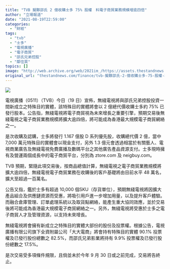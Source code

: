```yaml
---
title: "TVB 擬夥邵氏 2 億收購士多 75% 股權　料電子商貿業務規模增逾四倍"
author: "立場報道"
date: "2021-08-19T22:59:00"
categories:
  - "財經"
tags:
  - "tvb"
  - "士多"
  - "電視廣播"
  - "電子商貿"
  - "邵氏兄弟控股"
  - "鄰住買"
topics: []
image: "http://web.archive.org/web/2021im_/https://assets.thestandnews.com/media/photos/28-27_copy_zcIgz81.png"
original_url: "thestandnews.com/finance/tvb-擬夥邵氏-2-億收購士多-75-股權-料電子商貿業務規模增逾四倍"
---
```

![](http://web.archive.org/web/2021im_/https://assets.thestandnews.com/media/photos/28-27_copy_zcIgz81.png)

電視廣播（0511）（TVB）今日（19 日）宣佈，無綫電視將與邵氏兄弟控股投資一間新成立之特殊目的實體，該特殊目的實體將會以 2 億總代價收購士多約 75% 已發行股本。公告指，無綫電視將電子商貿視為未來增長之重要引擎，預期交易後無綫電視之電子商貿業務規模將擴大逾四倍，將可能成為香港最大規模電子商貿網絡之一。

是次收購及認購，士多將發行 1.167 億股 D 系列優先股，收購總代價 2 億，當中 7,000 萬元特殊目的實體會以現金支付，另外 1.3 億元會透過相當於有關藝人、電視商業廣告及無綫電視免費廣播及數碼平台之其他廣告產品資源支付。士多現時擁有及營運兩個成長中的電子商貿平台，分別為 ztore.com 及 neigbuy.com。

TVB 預期，緊隨此項交易後，按商品總值計算，無綫電視之電子商貿業務規模將擴大逾四倍，無綫電視電子商貿業務在收購後的客戶基礎將由目前水平 48 萬名，擴大至超過一百萬名。

公告又指，鑑於士多有超過 10,000 個SKU（存貨單位），預期無綫電視將因擴大產品組合及供應鏈資源而受惠，將吸引用戶進一步增加用量，以及提升客戶體驗。而融合倉庫管理、訂單處理系統以及取貨點網絡，能產生重大協同效應，並於交易後將可能成為香港最大規模電子商貿網絡之一。另外，無綫電視將受惠於士多之電子商貿人才及管理資源，以支持未來增長。

無綫電視將會擁有新成立之特殊目的實體大部份的股份及投票權。根據公告，電視廣播有限公司旗下全資附屬公司「大大電商」將會持有特殊目的實體 90.1% 投票權及已發行股份總數之 82.5%，而邵氏兄弟影業將持有 9.9% 投票權及已發行股份總數之 17.5%。

是次交易受多項條件規限，且倘並未於今年 9 月 30 日或之前完成，交易將告終止。
